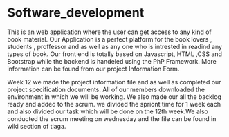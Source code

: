 # Software_development
This is an web application where the user can get access to any kind of book material. Our Application is a perfect platform for the book lovers , students , proffessor and as well as any one who is intrested in readind any types of book. Our front end is totally based on Javascript, HTML ,CSS and Bootstrap while the backend is handeled using the PhP Framework. More information can be found from our project Information Form.

Week 12 
  we made the project information file and as well as completed our project specification documents. All of our members downloaded the environment in which we will be working. We also made our all the backlog ready and added to the scrum. we divided the spriont time for 1 week each and also divided our task which will be done on the 12th week.We also conducted the scrum meeting on wednesday and the file can be found in wiki section of tiaga.
  
